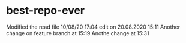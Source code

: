 # best-repo-ever
Modified the read file 10/08/20 17:04 edit on 20.08.2020 15:11
Another change on feature branch at 15:19
Anothe change at 15:31